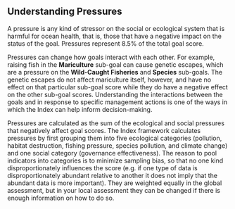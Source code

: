 ## Understanding Pressures

A pressure is any kind of stressor on the social or ecological system that is harmful for ocean health, that is, those that have a negative impact on the status of the goal. Pressures represent 8.5% of the total goal score.

Pressures can change how goals interact with each other. For example, raising fish in the **Mariculture** sub-goal can cause genetic escapes, which are a pressure on the **Wild-Caught Fisheries** and **Species** sub-goals. The genetic escapes do not affect mariculture itself, however, and have no effect on that particular sub-goal score while they do have a negative effect on the other sub-goal scores. Understanding the interactions between the goals and in response to specific management actions is one of the ways in which the Index can help inform decision-making.

Pressures are calculated as the sum of the ecological and social pressures that negatively affect goal scores. The Index framework calculates pressures by first grouping them into five ecological categories (pollution, habitat destruction, fishing pressure, species pollution, and climate change) and one social category (governance effectiveness). The reason to pool indicators into categories is to minimize sampling bias, so that no one kind disproportionately influences the score (e.g. if one type of data is disproportionately abundant relative to another it does not imply that the abundant data is more important). They are weighted equally in the global assessment, but in your local assessment they can be changed if there is enough information on how to do so.
